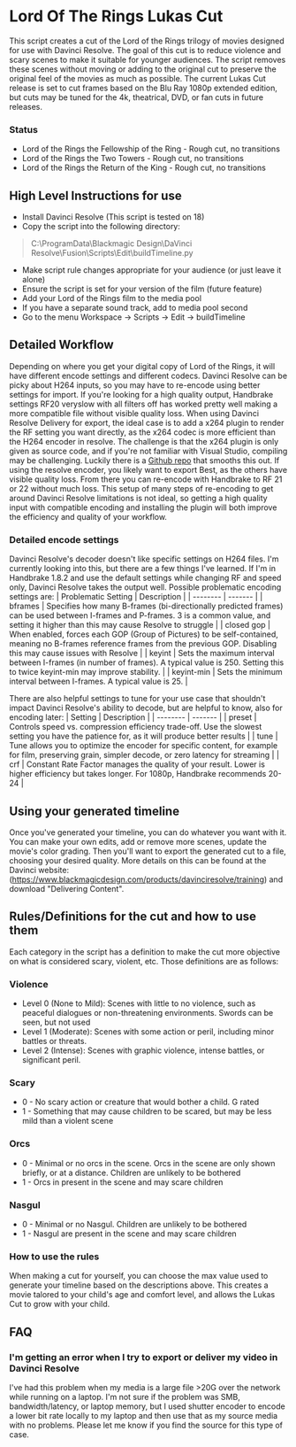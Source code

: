 # Lord Of The Rings Lukas Cut
This script creates a cut of the Lord of the Rings trilogy of movies designed for use with Davinci Resolve. The goal of this cut is to reduce violence and scary scenes to make it suitable for younger audiences. The script removes these scenes without moving or adding to the original cut to preserve the original feel of the movies as much as possible. The current Lukas Cut release is set to cut frames based on the Blu Ray 1080p extended edition, but cuts may be tuned for the 4k, theatrical, DVD, or fan cuts in future releases.
### Status
* Lord of the Rings the Fellowship of the Ring - Rough cut, no transitions
* Lord of the Rings the Two Towers - Rough cut, no transitions
* Lord of the Rings the Return of the King - Rough cut, no transitions
## High Level Instructions for use
* Install Davinci Resolve (This script is tested on 18)
* Copy the script into the following directory:
> C:\ProgramData\Blackmagic Design\DaVinci Resolve\Fusion\Scripts\Edit\buildTimeline.py 
* Make script rule changes appropriate for your audience (or just leave it alone)
* Ensure the script is set for your version of the film (future feature)
* Add your Lord of the Rings film to the media pool
* If you have a separate sound track, add to media pool second
* Go to the menu Workspace -> Scripts -> Edit -> buildTimeline
## Detailed Workflow
Depending on where you get your digital copy of Lord of the Rings, it will have different encode settings and different codecs. Davinci Resolve can be picky about H264 inputs, so you may have to re-encode using better settings for import. If you're looking for a high quality output, Handbrake settings RF20 veryslow with all filters off has worked pretty well making a more compatible file without visible quality loss. When using Davinci Resolve Delivery for export, the ideal case is to add a x264 plugin to render the RF setting you want directly, as the x264 codec is more efficient than the H264 encoder in resolve. The challenge is that the x264 plugin is only given as source code, and if you're not familiar with Visual Studio, compiling may be challenging. Luckily there is a [Github repo](https://github.com/gdaswani/x264_encoder) that smooths this out. If using the resolve encoder, you likely want to export Best, as the others have visible quality loss. From there you can re-encode with Handbrake to RF 21 or 22 without much loss. This setup of many steps of re-encoding to get around Davinci Resolve limitations is not ideal, so getting a high quality input with compatible encoding and installing the plugin will both improve the efficiency and quality of your workflow.
### Detailed encode settings
Davinci Resolve's decoder doesn't like specific settings on H264 files. I'm currently looking into this, but there are a few things I've learned. If I'm in Handbrake 1.8.2 and use the default settings while changing RF and speed only, Davinci Resolve takes the output well. Possible problematic encoding settings are:
| Problematic Setting    | Description |
| -------- | ------- |
| bframes  | Specifies how many B-frames (bi-directionally predicted frames) can be used between I-frames and P-frames. 3 is a common value, and setting it higher than this may cause Resolve to struggle    |
| closed gop | When enabled, forces each GOP (Group of Pictures) to be self-contained, meaning no B-frames reference frames from the previous GOP. Disabling this may cause issues with Resolve     |
| keyint    | Sets the maximum interval between I-frames (in number of frames). A typical value is 250. Setting this to twice keyint-min may improve stability.   |
| keyint-min    | Sets the minimum interval between I-frames. A typical value is 25.    |

There are also helpful settings to tune for your use case that shouldn't impact Davinci Resolve's ability to decode, but are helpful to know, also for encoding later:
| Setting    | Description |
| -------- | ------- |
| preset | Controls speed vs. compression efficiency trade-off. Use the slowest setting you have the patience for, as it will produce better results  |
| tune | Tune allows you to optimize the encoder for specific content, for example for film, preserving grain, simpler decode, or zero latency for streaming |
| crf | Constant Rate Factor manages the quality of your result. Lower is higher efficiency but takes longer. For 1080p, Handbrake recommends 20-24 |
## Using your generated timeline
Once you've generated your timeline, you can do whatever you want with it. You can make your own edits, add or remove more scenes, update the movie's color grading. Then you'll want to export the generated cut to a file, choosing your desired quality. More details on this can be found at the Davinci website:
(https://www.blackmagicdesign.com/products/davinciresolve/training) and download "Delivering Content".

## Rules/Definitions for the cut and how to use them
Each category in the script has a definition to make the cut more objective on what is considered scary, violent, etc. Those definitions are as follows:
### Violence
* Level 0 (None to Mild): Scenes with little to no violence, such as peaceful dialogues or non-threatening environments. Swords can be seen, but not used
* Level 1 (Moderate): Scenes with some action or peril, including minor battles or threats.
* Level 2 (Intense): Scenes with graphic violence, intense battles, or significant peril.
### Scary
* 0 - No scary action or creature that would bother a child. G rated
* 1 - Something that may cause children to be scared, but may be less mild than a violent scene
### Orcs
* 0 - Minimal or no orcs in the scene. Orcs in the scene are only shown briefly, or at a distance. Children are unlikely to be bothered
* 1 - Orcs in present in the scene and may scare children
### Nasgul
* 0 - Minimal or no Nasgul. Children are unlikely to be bothered
* 1 - Nasgul are present in the scene and may scare children
### How to use the rules
When making a cut for yourself, you can choose the max value used to generate your timeline based on the descriptions above. This creates a movie talored to your child's age and comfort level, and allows the Lukas Cut to grow with your child.

## FAQ
### I'm getting an error when I try to export or deliver my video in Davinci Resolve
I've had this problem when my media is a large file >20G over the network while running on a laptop. I'm not sure if the problem was SMB, bandwidth/latency, or laptop memory, but I used shutter encoder to encode a lower bit rate locally to my laptop and then use that as my source media with no problems. Please let me know if you find the source for this type of case.
